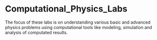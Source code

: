 # Computational_Physics_Labs

The focus of these labs is on understanding various basic and advanced physics problems using computational tools like modeling, simulation and analysis of computated results.
